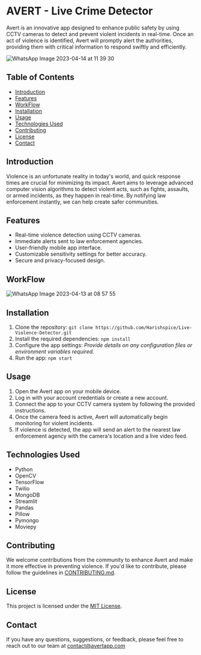 # AVERT - Live Crime Detector

Avert is an innovative app designed to enhance public safety by using CCTV cameras to detect and prevent violent incidents in real-time. Once an act of violence is identified, Avert will promptly alert the authorities, providing them with critical information to respond swiftly and efficiently.


![WhatsApp Image 2023-04-14 at 11 39 30](https://github.com/Harishspice/Live-Violence-Detector/assets/117935868/5fded68b-6937-40b0-a81b-9a676c526543)


## Table of Contents

- [Introduction](#introduction)
- [Features](#features)
- [WorkFlow](#workflow)
- [Installation](#installation)
- [Usage](#usage)
- [Technologies Used](#technologies-used)
- [Contributing](#contributing)
- [License](#license)
- [Contact](#contact)

## Introduction

Violence is an unfortunate reality in today's world, and quick response times are crucial for minimizing its impact. Avert aims to leverage advanced computer vision algorithms to detect violent acts, such as fights, assaults, or armed incidents, as they happen in real-time. By notifying law enforcement instantly, we can help create safer communities.

## Features

- Real-time violence detection using CCTV cameras.
- Immediate alerts sent to law enforcement agencies.
- User-friendly mobile app interface.
- Customizable sensitivity settings for better accuracy.
- Secure and privacy-focused design.

## WorkFlow


![WhatsApp Image 2023-04-13 at 08 57 55](https://github.com/Harishspice/Live-Violence-Detector/assets/117935868/dcc7191e-35e7-432b-94b4-5f9f35707008)


## Installation


1. Clone the repository: `git clone https://github.com/Harishspice/Live-Violence-Detector.git`
2. Install the required dependencies: `npm install`
3. Configure the app settings: _Provide details on any configuration files or environment variables required._
4. Run the app: `npm start`

## Usage

1. Open the Avert app on your mobile device.
2. Log in with your account credentials or create a new account.
3. Connect the app to your CCTV camera system by following the provided instructions.
4. Once the camera feed is active, Avert will automatically begin monitoring for violent incidents.
5. If violence is detected, the app will send an alert to the nearest law enforcement agency with the camera's location and a live video feed.

## Technologies Used

- Python
- OpenCV
- TensorFlow
- Twilio
- MongoDB
- Streamlit
- Pandas
- Pillow
- Pymongo
- Moviepy


## Contributing

We welcome contributions from the community to enhance Avert and make it more effective in preventing violence. If you'd like to contribute, please follow the guidelines in [CONTRIBUTING.md](CONTRIBUTING.md).

## License

This project is licensed under the [MIT License](LICENSE).

## Contact

If you have any questions, suggestions, or feedback, please feel free to reach out to our team at [contact@avertapp.com](mailto:harishr.shankar@gmail.com)

